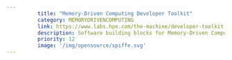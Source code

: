 ```yaml
---
          title: "Memory-Driven Computing Developer Toolkit"
          category: MEMORYDRIVENCOMPUTING
          link: https://www.labs.hpe.com/the-machine/developer-toolkit
          description: Software building blocks for Memory-Driven Computing.
          priority: 12
          image: '/img/opensource/spiffe.svg'
---
```

          